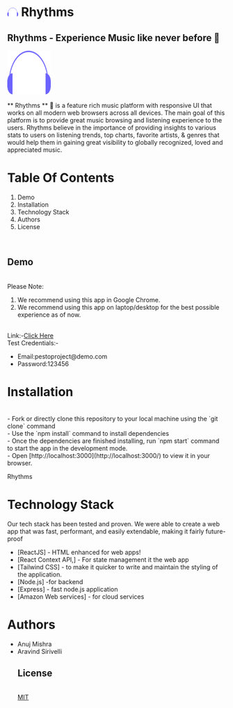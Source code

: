 # <img src="./src/assets/logo.svg" width="25px" height="20px"> Rhythms
## Rhythms - Experience Music like never before 🎵
 

<img src="./src/assets/logo.svg" width="100px" height="100px">


** Rhythms ** 🎵 is a feature rich music platform with responsive UI that works on all modern web browsers across all devices. The main goal of this platform is to provide great music browsing and listening experience to the users. Rhythms believe in the importance of providing insights to various stats to users on listening trends, top charts, favorite artists, & genres that would help them in gaining great visibility to globally recognized, loved and appreciated music.

# Table Of Contents
 <ol>
  <li>Demo</li>
  <li>Installation</li>
  <li>Technology Stack</li>
  <li>Authors</li>
  <li>License</li>
</ol>
<br>

## Demo

<br>
Please Note:

1.  We recommend using this app in Google Chrome.
2.  We recommend using this app on laptop/desktop for the best possible experience as of now.
<br>
Link:-<a href="https://joyful-clafoutis-eba57e.netlify.app">Click Here</a> <br>
Test Credentials:-<br>
<ul><li>Email:pestoproject@demo.com</li><li>Password:123456</li>
 </ul>

#  Installation   
<br>
-   Fork or directly clone this repository to your local machine using the `git clone` command <br>
-   Use the `npm install` command to install dependencies<br>
-   Once the dependencies are finished installing, run `npm start` command to start the app in the development mode.<br>
-   Open [http://localhost:3000](http://localhost:3000/) to view it in your browser.<br>

[](https://github.com/pesto-students/rhythms-player--frontend-team1_vatsalya)Rhythms <br>

# Technology Stack
Our tech stack has been tested and proven. We were able to create a web app that was fast, performant, and easily extendable, making it fairly future-proof

- [ReactJS] - HTML enhanced for web apps!
- [React Context API,] - For state management it the web app
- [Tailwind CSS] - to make it quicker to write and maintain the styling of the application.
- [Node.js] -for backend
- [Express] - fast node.js application
- [Amazon Web services] - for cloud services

# Authors
<ul><li>Anuj Mishra</li><li>Aravind Sirivelli</li>
  
## License 
  <br>
 <a href ="https://opensource.org/licenses/MIT">MIT</a>


  
